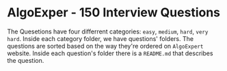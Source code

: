 # AlgoExper - 150 Interview Questions

The Quesetions have four differrent categories: `easy`, `medium`, `hard`, `very hard`. 
Inside each category folder, we have questions' folders. The questions are sorted based on the way they're ordered on `AlgoExpert` website.
Inside each question's folder there is a `README.md` that describes the question.
